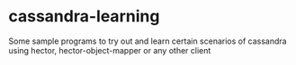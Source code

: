 cassandra-learning
==================

Some sample programs to try out and learn certain scenarios of cassandra using hector, hector-object-mapper or any other client